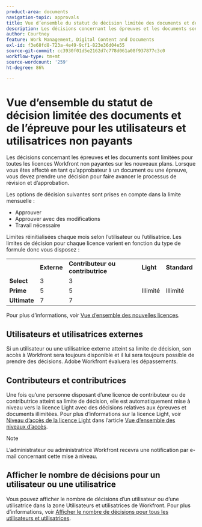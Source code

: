 ```yaml
---
product-area: documents
navigation-topic: approvals
title: Vue d’ensemble du statut de décision limitée des documents et de l’épreuve pour les utilisateurs et utilisatrices non payants
description: Les décisions concernant les épreuves et les documents sont limitées pour toutes les licences Workfront non payantes. Limites réinitialisées chaque mois selon l’utilisateur ou l’utilisatrice.
author: Courtney
feature: Work Management, Digital Content and Documents
exl-id: f3e68fd8-723a-4e49-9cf1-823e36d04e55
source-git-commit: cc3930f01d5e2162d7c778d061a08f937877c3c0
workflow-type: tm+mt
source-wordcount: '259'
ht-degree: 86%

---
```


# Vue d’ensemble du statut de décision limitée des documents et de l’épreuve pour les utilisateurs et utilisatrices non payants

Les décisions concernant les épreuves et les documents sont limitées pour toutes les licences Workfront non payantes sur les nouveaux plans. Lorsque vous êtes affecté en tant qu’approbateur à un document ou une épreuve, vous devez prendre une décision pour faire avancer le processus de révision et d’approbation.

Les options de décision suivantes sont prises en compte dans la limite mensuelle :

* Approuver
* Approuver avec des modifications
* Travail nécessaire

Limites réinitialisées chaque mois selon l’utilisateur ou l’utilisatrice. Les limites de décision pour chaque licence varient en fonction du type de formule donc vous disposez :

<table>
  <tr>
   <td> 
   </td>
   <td><strong>Externe</strong> 
   </td>
   <td><strong>Contributeur ou contributrice</strong> 
   </td>
   <td><strong>Light</strong> 
   </td>
   <td><strong>Standard</strong> 
   </td>
  </tr>
  <tr>
   <td><strong>Select</strong> 
   </td>
   <td>3 
   </td>
   <td>3 
   </td>
   <td rowspan="3" >Illimité 
   </td>
   <td rowspan="3" >Illimité 
   </td>
  </tr>
  <tr>
   <td><strong>Prime</strong> 
   </td>
   <td>5 
   </td>
   <td>5 
   </td>
  </tr>
  <tr>
   <td><strong>Ultimate</strong> 
   </td>
   <td>7 
   </td>
   <td>7 
   </td>
  </tr>
</table>

Pour plus d’informations, voir [Vue d’ensemble des nouvelles licences](/help/quicksilver/administration-and-setup/add-users/how-access-levels-work/licenses-overview.md).

## Utilisateurs et utilisatrices externes

Si un utilisateur ou une utilisatrice externe atteint sa limite de décision, son accès à Workfront sera toujours disponible et il lui sera toujours possible de prendre des décisions. Adobe Workfront évaluera les dépassements.

## Contributeurs et contributrices

Une fois qu’une personne disposant d’une licence de contributeur ou de contributrice atteint sa limite de décision, elle est automatiquement mise à niveau vers la licence Light avec des décisions relatives aux épreuves et documents illimitées. Pour plus d’informations sur la licence Light, voir [Niveau d’accès de la licence Light](/help/quicksilver/administration-and-setup/add-users/how-access-levels-work/access-level-overview.md) dans l’article [Vue d’ensemble des niveaux d’accès](/help/quicksilver/administration-and-setup/add-users/how-access-levels-work/access-level-overview.md).

>[!NOTE]
>
>L’administrateur ou administratrice Workfront recevra une notification par e-mail concernant cette mise à niveau.


## Afficher le nombre de décisions pour un utilisateur ou une utilisatrice

Vous pouvez afficher le nombre de décisions d’un utilisateur ou d’une utilisatrice dans la zone Utilisateurs et utilisatrices de Workfront. Pour plus d’informations, voir [Afficher le nombre de décisions pour tous les utilisateurs et utilisatrices](/help/quicksilver/review-and-approve-work/tips-tricks-troubleshooting-approvals/view-number-of-decisions-for-users.md).
